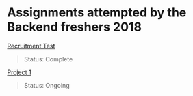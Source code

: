 # Assignments attempted by the Backend freshers 2018

[Recruitment Test](https://github.com/Polaris000/BackendJuniorProjects/tree/master/Recruitment_Test) 
> Status: Complete


[Project 1](https://github.com/Polaris000/BackendJuniorProjects/tree/master/Project1) 
> Status: Ongoing

